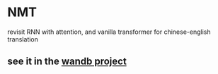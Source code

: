 # NMT
revisit RNN with attention, and vanilla transformer for chinese-english translation

## see it in the [wandb project](https://wandb.ai/xiaozhou/Seq2Seq/workspace?workspace=user-xiaozhou)